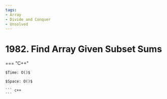 ```yaml
---
tags:
- Array
- Divide and Conquer
- Unsolved
---
```



# 1982. Find Array Given Subset Sums

=== "C++"

    $Time: O()$

    $Space: O()$

    ``` c++
    ```